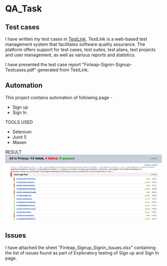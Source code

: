 # QA_Task

## Test cases

I have written my test cases in [TestLink](https://wiki.openoffice.org/w/images/1/1b/Testlink_user_manual.pdf). TestLink is a web-based test management system that facilitates software quality assurance. The platform offers support for test cases, test suites, test plans, test projects and user management, as well as various reports and statistics. 

I have presented the test case report "Finleap-Signin-Signup-Testcases.pdf" generated from TestLink.

## Automation 

This project contains automation of following page -
* Sign up
* Sign In

TOOLS USED
* Selenium
* Junit 5
* Maven

RESULT
![Alt Text](https://github.com/raghavisukumar/Finleap-QA-Task/blob/master/Test%20Results.png)

## Issues

I have attached the sheet "Finleap_Signup_Signin_Issues.xlsx" containing the list of issues found as part of Exploratory testing of Sign up and Sign In page.
